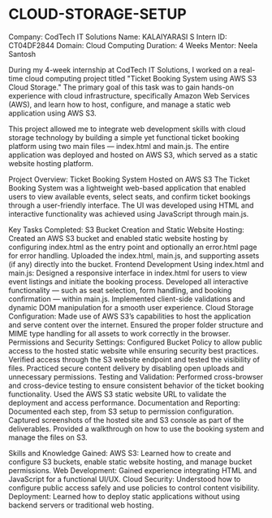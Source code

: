 # CLOUD-STORAGE-SETUP
Company: CodTech IT Solutions
Name: KALAIYARASI S
Intern ID: CT04DF2844
Domain: Cloud Computing
Duration: 4 Weeks
Mentor: Neela Santosh

During my 4-week internship at CodTech IT Solutions, I worked on a real-time cloud computing project titled "Ticket Booking System using AWS S3 Cloud Storage." The primary goal of this task was to gain hands-on experience with cloud infrastructure, specifically Amazon Web Services (AWS), and learn how to host, configure, and manage a static web application using AWS S3.

This project allowed me to integrate web development skills with cloud storage technology by building a simple yet functional ticket booking platform using two main files — index.html and main.js. The entire application was deployed and hosted on AWS S3, which served as a static website hosting platform.

Project Overview: Ticket Booking System Hosted on AWS S3
The Ticket Booking System was a lightweight web-based application that enabled users to view available events, select seats, and confirm ticket bookings through a user-friendly interface. The UI was developed using HTML and interactive functionality was achieved using JavaScript through main.js.

Key Tasks Completed:
S3 Bucket Creation and Static Website Hosting:
Created an AWS S3 bucket and enabled static website hosting by configuring index.html as the entry point and optionally an error.html page for error handling.
Uploaded the index.html, main.js, and supporting assets (if any) directly into the bucket.
Frontend Development Using index.html and main.js:
Designed a responsive interface in index.html for users to view event listings and initiate the booking process.
Developed all interactive functionality — such as seat selection, form handling, and booking confirmation — within main.js.
Implemented client-side validations and dynamic DOM manipulation for a smooth user experience.
Cloud Storage Configuration:
Made use of AWS S3’s capabilities to host the application and serve content over the internet.
Ensured the proper folder structure and MIME type handling for all assets to work correctly in the browser.
Permissions and Security Settings:
Configured Bucket Policy to allow public access to the hosted static website while ensuring security best practices.
Verified access through the S3 website endpoint and tested the visibility of files.
Practiced secure content delivery by disabling open uploads and unnecessary permissions.
Testing and Validation:
Performed cross-browser and cross-device testing to ensure consistent behavior of the ticket booking functionality.
Used the AWS S3 static website URL to validate the deployment and access performance.
Documentation and Reporting:
Documented each step, from S3 setup to permission configuration.
Captured screenshots of the hosted site and S3 console as part of the deliverables.
Provided a walkthrough on how to use the booking system and manage the files on S3.

Skills and Knowledge Gained:
AWS S3: Learned how to create and configure S3 buckets, enable static website hosting, and manage bucket permissions.
Web Development: Gained experience integrating HTML and JavaScript for a functional UI/UX.
Cloud Security: Understood how to configure public access safely and use policies to control content visibility.
Deployment: Learned how to deploy static applications without using backend servers or traditional web hosting.
